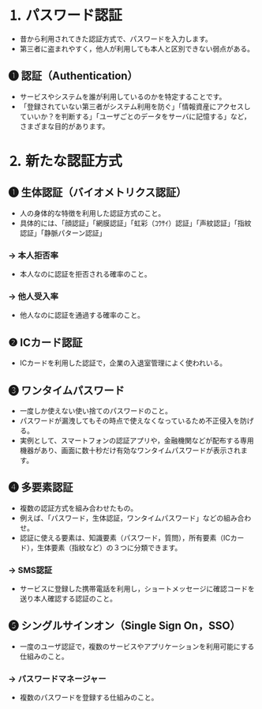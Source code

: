 # ⒈ パスワード認証
- 昔から利用されてきた認証方式で、パスワードを入力します。
- 第三者に盗まれやすく，他人が利用しても本人と区別できない弱点がある。

## ❶ 認証（Authentication）
- サービスやシステムを誰が利用しているのかを特定することです。
- 「登録されていない第三者がシステム利用を防ぐ」「情報資産にアクセスしていいか？を判断する」「ユーザごとのデータをサーバに記憶する」など，さまざまな目的があります。

# ⒉ 新たな認証方式

## ❶ 生体認証（バイオメトリクス認証）
- 人の身体的な特徴を利用した認証方式のこと。
- 具体的には、「顔認証」「網膜認証」「虹彩（ｺｳｻｲ）認証」「声紋認証」「指紋認証」「静脈パターン認証」

### → 本人拒否率
- 本人なのに認証を拒否される確率のこと。

### → 他人受入率
- 他人なのに認証を通過する確率のこと。

## ❷ ICカード認証
- ICカードを利用した認証で，企業の入退室管理によく使われいる。

## ❸ ワンタイムパスワード
- 一度しか使えない使い捨てのパスワードのこと。
- パスワードが漏洩してもその時点で使えなくなっているため不正侵入を防げる。
- 実例として、スマートフォンの認証アプリや，金融機関などが配布する専用機器があり、画面に数十秒だけ有効なワンタイムパスワードが表示されます。

## ❹ 多要素認証
- 複数の認証方式を組み合わせたもの。
- 例えば、「パスワード，生体認証，ワンタイムパスワード」などの組み合わせ。
- 認証に使える要素は、知識要素（パスワード，質問），所有要素（ICカード），生体要素（指紋など）の３つに分類できます。

### → SMS認証
- サービスに登録した携帯電話を利用し，ショートメッセージに確認コードを送り本人確認する認証のこと。

## ❺ シングルサインオン（Single Sign On，SSO）
- 一度のユーザ認証で，複数のサービスやアプリケーションを利用可能にする仕組みのこと。

### → パスワードマネージャー
- 複数のパスワードを登録する仕組みのこと。

